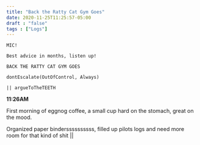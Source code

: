 ```yaml
---
title: "Back the Ratty Cat Gym Goes"
date: 2020-11-25T11:25:57-05:00
draft : "false"
tags : ["Logs"]
---
```

```
MIC!

Best advice in months, listen up!

BACK THE RATTY CAT GYM GOES

dontEscalate(OutOfControl, Always)

|| argueToTheTEETH

```
<!--more-->

**11:26AM**

First morning of eggnog coffee, a small cup hard on the stomach, great on the mood.

Organized paper binderssssssssss, filled up pilots logs and need more room for that kind of shit ||

  

<!--

| Dailies        | Questions           | Answers  |
| ------------- |:-------------:| -----:|
| Read()      | *What did you read?* | X |
| Write()      | *What did you write?*      |   X |
| Create() | *What did you make?*      |    X |
| Exercise() | *Dance workout (or otherwise?)*      |    X |
| Audio() | *You recorded what:*      |    X |
| Video() | *You filmed what:*      |    X |
| Finish() | *You bounced what track:*      |    X |
| Live() | *You sang what live:*      |    X |
| Finish2() | *You made what visuals*      |    X |
| Phone() | *You called who:*      |    X |
| Share() | *Uploaded what to archive:*      |    X |
| PBD() | *You did what for PBD?*      |    X |
| Web() | *You did what to POLIW.AT?*      |    X |
| Love&Legacy() | *You did what for friends/fam?*      |    X |
| God() | *You're grateful for what?*      |    X |
<sub>v1.0</sub>

 -->
